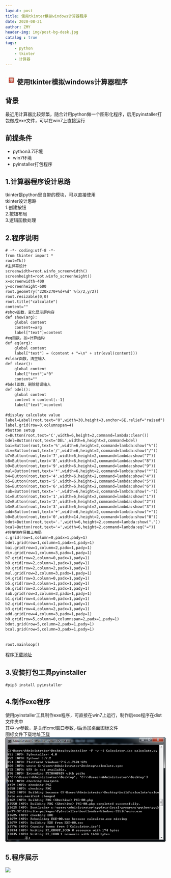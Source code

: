 ```yaml
---
layout: post
title: 使用tkinter模拟windows计算器程序
date: 2020-08-21
author: ZMY
header-img: img/post-bg-desk.jpg
catalog : true
tags:
    - python 
    - tkinter 
    - 计算器
---
```


## <img class="original" src='https://raw.githubusercontent.com/276622709/276622709.github.io/master/img/original.png'>使用tkinter模拟windows计算器程序

## 背景
最近用计算器比较频繁，随合计用python做一个图形化程序，后用pyinstaller打包做成exe文件，可以在win7上直接运行  
## 前提条件
+ python3.7环境
+ win7环境
+ pyinstaller打包程序

## 1.计算器程序设计思路
tkinter是python里自带的模块，可以直接使用  
tkinter设计思路  
1.创建按钮  
2.按钮布局  
3.逻辑函数处理  
## 2.程序说明
```
# -*- coding:utf-8 -*-
from tkinter import *
root=Tk()
#主屏幕设计
screenwidth=root.winfo_screenwidth()
screenheight=root.winfo_screenheight()
x=screenwidth-400
y=screenheight-600
root.geometry("220x270+%d+%d" %(x/2,y/2))
root.resizable(0,0)
root.title("calculate")
content=""
#show函数，变化显示屏内容
def show(arg):
    global content
    content+=arg
    label["text"]=content
#eq函数，按=计算结构
def eq(arg):
    global content
    label["text"] = (content + "=\n" + str(eval(content)))
#clear函数，清空输入
def clear():
    global content
    label["text"]="0"
    content=""
#bdel函数，删除错误输入
def bdel():
    global content
    content = content[:-1]
    label["text"]=content

#display calculate value
label=Label(root,text="0",width=30,height=3,anchor=SE,relief="raised")
label.grid(row=0,columnspan=4)
#button setup
c=Button(root,text='C',width=6,height=2,command=lambda:clear())
bdel=Button(root,text='DEL',width=6,height=2,command=bdel)
bai=Button(root,text='%',width=6,height=2,command=lambda:show("%"))
div=Button(root,text='/',width=6,height=2,command=lambda:show("/"))
b7=Button(root,text='7',width=6,height=2,command=lambda:show("7"))
b8=Button(root,text='8',width=6,height=2,command=lambda:show("8"))
b9=Button(root,text='9',width=6,height=2,command=lambda:show("9"))
mul=Button(root,text='*',width=6,height=2,command=lambda:show("*"))
b4=Button(root,text='4',width=6,height=2,command=lambda:show("4"))
b5=Button(root,text='5',width=6,height=2,command=lambda:show("5"))
b6=Button(root,text='6',width=6,height=2,command=lambda:show("6"))
sub=Button(root,text='-',width=6,height=2,command=lambda:show("-"))
b1=Button(root,text='1',width=6,height=2,command=lambda:show("1"))
b2=Button(root,text='2',width=6,height=2,command=lambda:show("2"))
b3=Button(root,text='3',width=6,height=2,command=lambda:show("3"))
add=Button(root,text='+',width=6,height=2,command=lambda:show("+"))
b0=Button(root,text='0',width=14,height=2,command=lambda:show("0"))
bdot=Button(root,text='.',width=6,height=2,command=lambda:show("."))
bcal=Button(root,text='=',width=6,height=2,command=lambda:eq("="))
#各按钮在屏幕上布局
c.grid(row=1,column=0,padx=1,pady=1)
bdel.grid(row=1,column=1,padx=1,pady=1)
bai.grid(row=1,column=2,padx=1,pady=1)
div.grid(row=1,column=3,padx=1,pady=1)
b7.grid(row=2,column=0,padx=1,pady=1)
b8.grid(row=2,column=1,padx=1,pady=1)
b9.grid(row=2,column=2,padx=1,pady=1)
mul.grid(row=2,column=3,padx=1,pady=1)
b4.grid(row=3,column=0,padx=1,pady=1)
b5.grid(row=3,column=1,padx=1,pady=1)
b6.grid(row=3,column=2,padx=1,pady=1)
sub.grid(row=3,column=3,padx=1,pady=1)
b1.grid(row=4,column=0,padx=1,pady=1)
b2.grid(row=4,column=1,padx=1,pady=1)
b3.grid(row=4,column=2,padx=1,pady=1)
add.grid(row=4,column=3,padx=1,pady=1)
b0.grid(row=5,column=0,columnspan=2,padx=1,pady=1)
bdot.grid(row=5,column=2,padx=1,pady=1)
bcal.grid(row=5,column=3,padx=1,pady=1)


root.mainloop()
```
程序[下载地址](https://raw.githubusercontent.com/276622709/276622709.github.io/master/code/2020-08-21/calculate.py)
## 3.安装打包工具pyinstaller  
```
#pip3 install pyinstaller
```
## 4.制作exe程序
使用pyinstaller工具制作exe程序，可直接在win7上运行，制作后exe程序在dist文件夹中  
其中-w参数，是关闭cmd窗口参数,-i后添加桌面图标文件  
图标文件下载地址[下载](https://raw.githubusercontent.com/276622709/276622709.github.io/master/img/2020-08-21/Calculator.ico)
![](https://raw.githubusercontent.com/276622709/276622709.github.io/master/img/2020-08-21/2020-08-20_164318.png)

## 5.程序展示
![](https://raw.githubusercontent.com/276622709/276622709.github.io/master/img/2020-08-21/11.gif)
